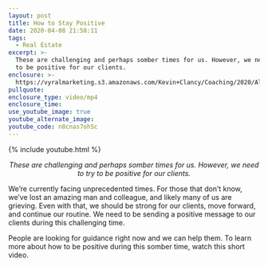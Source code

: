 ```yaml
---
layout: post
title: How to Stay Positive
date: 2020-04-08 21:58:11
tags:
  - Real Estate
excerpt: >-
  These are challenging and perhaps somber times for us. However, we need to try
  to be positive for our clients.
enclosure: >-
  https://vyralmarketing.s3.amazonaws.com/Kevin+Clancy/Coaching/2020/Albany+Real+Estate+Agent-+Let's+Be+Positive.mp4
pullquote:
enclosure_type: video/mp4
enclosure_time:
use_youtube_image: true
youtube_alternate_image:
youtube_code: n8cnas7ohSc
---
```


{% include youtube.html %}

<p style="text-align: center;"><em>These are challenging and perhaps somber times for us. However, we need to try to be positive for our clients.</em></p>

We’re currently facing unprecedented times. For those that don’t know, we’ve lost an amazing man and colleague, and likely many of us are grieving. Even with that, we should be strong for our clients, move forward, and continue our routine. We need to be sending a positive message to our clients during this challenging time.

People are looking for guidance right now and we can help them. To learn more about how to be positive during this somber time, watch this short video.